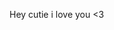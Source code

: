 <!DOCTYPE html>
<html lang="en">
<head>
    <meta charset="UTF-8">
    <meta name="viewport" content="width=device-width, initial-scale=1.0">
    <title>Document</title>
</head>
<body> 
    <p>Hey cutie i love you <3</p>
        <script>
            function showTime() {
            document.getElementById('currentTime').innerHTML = new Date().toUTCString();
            }
            showTime();
            setInterval(function () {
                showTime();
            }, 1000);
        </script>
        <script>
            let d = new Date();
            alert("Today's date is " + d);
        </script>
</body>
</html>
